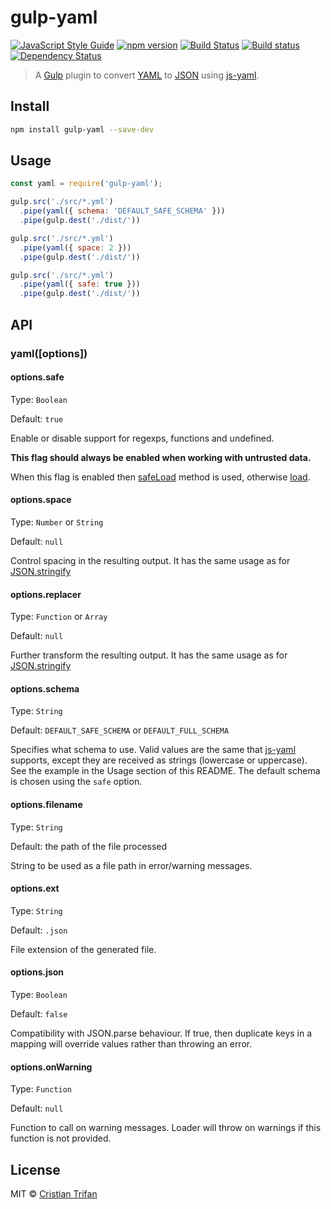 # gulp-yaml

[![JavaScript Style Guide](https://img.shields.io/badge/code_style-standard-brightgreen.svg)](https://standardjs.com)
[![npm version](https://badge.fury.io/js/gulp-yaml.svg)](http://badge.fury.io/js/gulp-yaml)
[![Build Status](https://travis-ci.org/crissdev/gulp-yaml.svg?branch=master)](https://travis-ci.org/crissdev/gulp-yaml)
[![Build status](https://ci.appveyor.com/api/projects/status/ncljdqu2v5d611p5/branch/master?svg=true&passingText=master%20-%20OK)](https://ci.appveyor.com/project/crissdev/gulp-yaml/branch/master)
[![Dependency Status](https://david-dm.org/crissdev/gulp-yaml.svg)](https://david-dm.org/crissdev/gulp-yaml)

> A [Gulp](https://github.com/gulpjs/gulp) plugin to convert [YAML](http://en.wikipedia.org/wiki/YAML) to [JSON](http://en.wikipedia.org/wiki/JSON) using [js-yaml](https://github.com/nodeca/js-yaml).


## Install

```sh
npm install gulp-yaml --save-dev
```

## Usage

```js
const yaml = require('gulp-yaml');

gulp.src('./src/*.yml')
  .pipe(yaml({ schema: 'DEFAULT_SAFE_SCHEMA' }))
  .pipe(gulp.dest('./dist/'))

gulp.src('./src/*.yml')
  .pipe(yaml({ space: 2 }))
  .pipe(gulp.dest('./dist/'))

gulp.src('./src/*.yml')
  .pipe(yaml({ safe: true }))
  .pipe(gulp.dest('./dist/'))
```


## API

### yaml([options])


#### options.safe

Type: `Boolean`

Default: `true`

Enable or disable support for regexps, functions and undefined.

**This flag should always be enabled when working with untrusted data.**

When this flag is enabled then [safeLoad](https://github.com/nodeca/js-yaml#safeload-string---options-) method is used, otherwise [load](https://github.com/nodeca/js-yaml#load-string---options-).


#### options.space

Type: `Number` or `String`

Default: `null`

Control spacing in the resulting output. It has the same usage as for [JSON.stringify](https://developer.mozilla.org/en-US/docs/Web/JavaScript/Reference/Global_Objects/JSON/stringify)


#### options.replacer

Type: `Function` or `Array`

Default: `null`

Further transform the resulting output. It has the same usage as for [JSON.stringify](https://developer.mozilla.org/en-US/docs/Web/JavaScript/Reference/Global_Objects/JSON/stringify)


#### options.schema

Type: `String`

Default: `DEFAULT_SAFE_SCHEMA` or `DEFAULT_FULL_SCHEMA`

Specifies what schema to use. Valid values are the same that [js-yaml](https://github.com/nodeca/js-yaml) supports, except they are received as strings (lowercase or uppercase). See the example in the Usage section of this README. The default schema is chosen using the `safe` option.


#### options.filename

Type: `String`

Default: the path of the file processed

String to be used as a file path in error/warning messages.

#### options.ext

Type: `String`

Default: `.json`

File extension of the generated file.

#### options.json

Type: `Boolean`

Default: `false`

Compatibility with JSON.parse behaviour.
If true, then duplicate keys in a mapping will override values rather than
throwing an error.

#### options.onWarning

Type: `Function`

Default: `null`

Function to call on warning messages.
Loader will throw on warnings if this function is not provided.

## License

MIT © [Cristian Trifan](https://crissdev.com)
